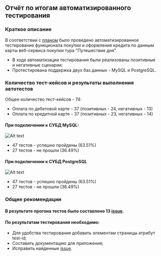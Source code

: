 ## Отчёт по итогам автоматизированного тестирования

### Краткое описание

В соответствии с [планом](https://github.com/AlexPanasko/QA-Diploma/blob/main/docs/Plan.md) было проведено автоматизированное тестирование функционала покупки и оформления кредита по данным карты веб-сервиса покупки тура "Путешествие дня".

- В ходе автоматизации тестирования были реализованы позитивные и негативные сценарии;
- Протестирована поддержка двух баз данных - MySQL и PostgreSQL.

### Количество тест-кейсов и результаты выполнения автотестов

Общее количество тест-кейсов - 74:

- Оплата по дебетовой карте - 37 (позитивных - 24, негативных - 13)
- Оплата по кредитной карте - 37 (позитивных - 23, негативных - 14)

#### При подключении к СУБД MySQL:

![Alt text](<Allure Report Mysql.png>)

* 47 тестов - успешно пройдены (63.51%)
* 27 тестов - не прошли (36.49%)

#### При подключении к СУБД PostgreSQL

![Alt text](<Allure Report Postgresql.png>)

* 47 тестов - успешно пройдены (63.51%)
* 27 тестов - не прошли (36.49%)

### Общие рекомендации

#### В результате прогона тестов было составлено 13 [issue](https://github.com/AlexPanasko/QA-Diploma/issues).

#### По результатам тестирования необходимо:

- Для удобства тестирования добавить элементам страницы атрибут test-id;
- Составить документацию для приложения;
- Исправить найденные [issue](https://github.com/AlexPanasko/QA-Diploma/issues).